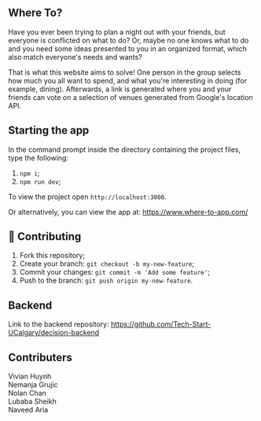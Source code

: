  ## Where To?
 
 Have you ever been trying to plan a night out with your friends, but everyone is conflicted
 on what to do? Or, maybe no one knows what to do and you need some ideas presented to you in
 an organized format, which also match everyone's needs and wants?
 
 That is what this website aims to solve! One person in the group selects how much you all want
 to spend, and what you're interesting in doing (for example, dining). Afterwards, a link 
 is generated where you and your friends can vote on a selection of venues generated from
 Google's location API.

 ## Starting the app 

In the command prompt inside the directory containing the project files, type the following:

1. `npm i`;
2. `npm run dev`;

To view the project open `http://localhost:3000`.

Or alternatively, you can view the app at: https://www.where-to-app.com/

## 🤝 Contributing

1. Fork this repository;
2. Create your branch: `git checkout -b my-new-feature`;
3. Commit your changes: `git commit -m 'Add some feature'`;
4. Push to the branch: `git push origin my-new-feature`.

## Backend

Link to the backend repository: https://github.com/Tech-Start-UCalgary/decision-backend

## Contributers
Vivian Huynh  
Nemanja Grujic  
Nolan Chan  
Lubaba Sheikh  
Naveed Aria  


